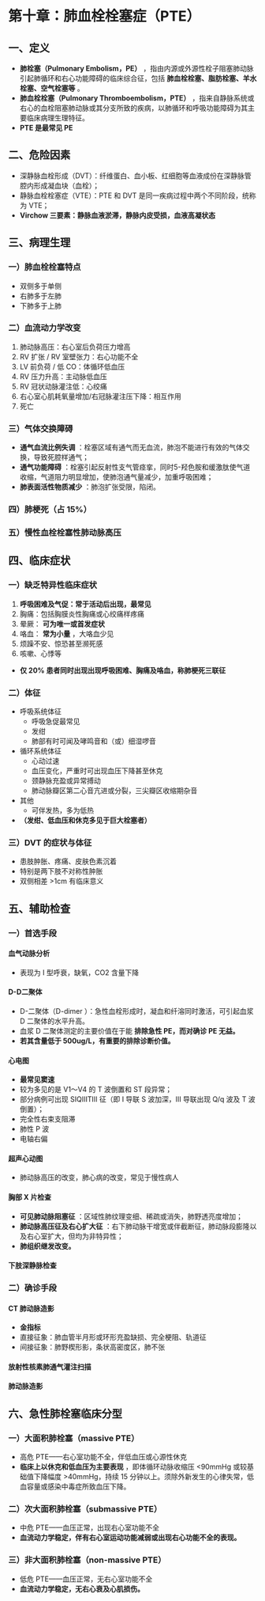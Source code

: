 # 第十章：肺血栓栓塞症（PTE）

## 一、定义

- **肺栓塞（Pulmonary Embolism，PE）** ，指由内源或外源性栓子阻塞肺动脉引起肺循环和右心功能障碍的临床综合征，包括 **肺血栓栓塞、脂肪栓塞、羊水栓塞、空气栓塞等** 。
- **肺血栓栓塞（Pulmonary Thromboembolism，PTE）** ，指来自静脉系统或右心的血栓阻塞肺动脉或其分支所致的疾病，以肺循环和呼吸功能障碍为其主要临床病理生理特征。
- **PTE 是最常见 PE**

## 二、危险因素

- 深静脉血栓形成（DVT）：纤维蛋白、血小板、红细胞等血液成份在深静脉管腔内形成凝血块（血栓）；
- 静脉血栓栓塞症（VTE）：PTE 和 DVT 是同一疾病过程中两个不同阶段，统称为 VTE；
- **Virchow 三要素：静脉血液淤滞，静脉内皮受损，血液高凝状态**

## 三、病理生理

### 一）肺血栓栓塞特点

- 双侧多于单侧
- 右肺多于左肺
- 下肺多于上肺

### 二）血流动力学改变

1. 肺动脉高压：右心室后负荷压力增高
2. RV 扩张 / RV 室壁张力：右心功能不全
3. LV 前负荷 / 低 CO：体循环低血压
4. RV 压力升高：主动脉低血压
5. RV 冠状动脉灌注低：心绞痛
6. 右心室心肌耗氧量增加/右冠脉灌注压下降：相互作用
7. 死亡

### 三）气体交换障碍

- **通气血流比例失调** ：栓塞区域有通气而无血流，肺泡不能进行有效的气体交换，导致死腔样通气；
- **通气功能障碍** ：栓塞引起反射性支气管痉挛，同时5-羟色胺和缓激肽使气道收缩，气道阻力明显增加，使肺泡通气量减少，加重呼吸困难；
- **肺表面活性物质减少** ：肺泡扩张受限，陷闭。

### 四）肺梗死（占 15%）

### 五）慢性血栓栓塞性肺动脉高压

## 四、临床症状

### 一）缺乏特异性临床症状

1. **呼吸困难及气促：常于活动后出现，最常见**
2. 胸痛：包括胸膜炎性胸痛或心绞痛样疼痛
3. 晕厥： **可为唯一或首发症状**
4. 咯血： **常为小量** ，大咯血少见
5. 烦躁不安、惊恐甚至濒死感
6. 咳嗽、心悸等

- **仅 20% 患者同时出现出现呼吸困难、胸痛及咯血，称肺梗死三联征**

### 二）体征

- 呼吸系统体征
  - 呼吸急促最常见
  - 发绀
  - 肺部有时可闻及哮鸣音和（或）细湿啰音
- 循环系统体征
  - 心动过速
  - 血压变化，严重时可出现血压下降甚至休克
  - 颈静脉充盈或异常搏动
  - 肺动脉瓣区第二心音亢进或分裂，三尖瓣区收缩期杂音
- 其他
  - 可伴发热，多为低热
- **（发绀、低血压和休克多见于巨大栓塞者）**

### 三）DVT 的症状与体征

- 患肢肿胀、疼痛、皮肤色素沉着
- 特别是两下肢不对称性肿胀
- 双侧相差 >1cm 有临床意义

## 五、辅助检查

### 一）首选手段

#### 血气动脉分析

- 表现为 I 型呼衰，缺氧，CO2 含量下降

#### D-D二聚体

- D-二聚体（D-dimer ）：急性血栓形成时，凝血和纤溶同时激活，可引起血浆 D 二聚体的水平升高。
- 血浆 D 二聚体测定的主要价值在于能 **排除急性 PE，而对确诊 PE 无益。**
- **若其含量低于 500ug/L，有重要的排除诊断价值。**

#### 心电图

- **最常见窦速**
- 较为多见的是 V1～V4 的 T 波倒置和 ST 段异常；
- 部分病例可出现 SIQⅢTⅢ 征（即 I 导联 S 波加深，Ⅲ 导联出现 Q/q 波及 T 波倒置）；
- 完全性右束支阻滞
- 肺性 P 波
- 电轴右偏

#### 超声心动图

- 肺动脉高压的改变，肺心病的改变，常见于慢性病人

#### 胸部 X 片检查

- **可见肺动脉阻塞征** ：区域性肺纹理变细、稀疏或消失，肺野透亮度增加；
- **肺动脉高压征及右心扩大征** ：右下肺动脉干增宽或伴截断征，肺动脉段膨隆以及右心室扩大，但均为非特异性；
- **肺组织继发改变。**

#### 下肢深静脉检查

### 二）确诊手段

#### CT 肺动脉造影 

- **金指标**
- 直接征象：肺血管半月形或环形充盈缺损、完全梗阻、轨道征
- 间接征象：肺野楔形影，条状高密度区，肺不张

#### 放射性核素肺通气灌注扫描

#### 肺动脉造影

## 六、急性肺栓塞临床分型

### 一）大面积肺栓塞（massive PTE）

- 高危 PTE——右心室功能不全，伴低血压或心源性休克
- **临床上以休克和低血压为主要表现** ，即体循环动脉收缩压 <90mmHg 或较基础值下降幅度 >40mmHg，持续 15 分钟以上。须除外新发生的心律失常，低血容量或感染中毒症所致血压下降。

### 二）次大面积肺栓塞（submassive PTE）

- 中危 PTE——血压正常，出现右心室功能不全
-  **血流动力学稳定，伴有右心室运动功能减弱或出现右心功能不全的表现。**

### 三）非大面积肺栓塞（non-massive PTE）

- 低危 PTE——血压正常，无右心室功能不全
-  **血流动力学稳定，无右心衰及心肌损伤。**